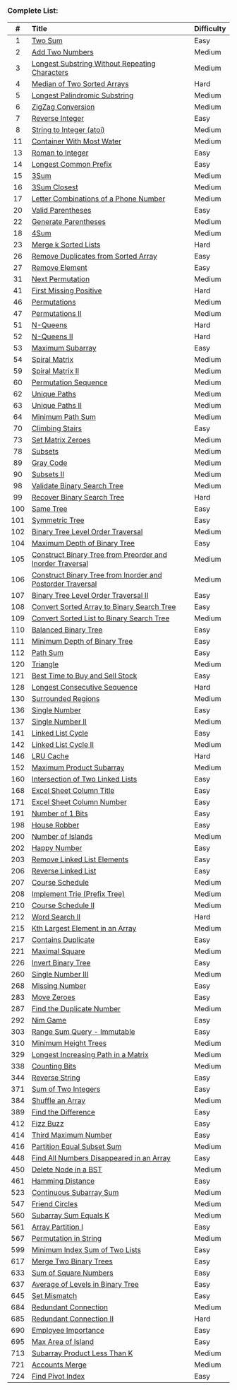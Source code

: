 ### Complete List:

| # | Title | Difficulty |
| :---: | :--- | :--- |
| 1   | [Two Sum](algorithms/1) | Easy |
| 2   | [Add Two Numbers](algorithms/2) | Medium |
| 3   | [Longest Substring Without Repeating Characters](algorithms/3) | Medium |
| 4   | [Median of Two Sorted Arrays](algorithms/4) | Hard |
| 5   | [Longest Palindromic Substring](algorithms/5) | Medium |
| 6   | [ZigZag Conversion](algorithms/6) | Medium |
| 7   | [Reverse Integer](algorithms/7) | Easy |
| 8   | [String to Integer (atoi)](algorithms/8) | Medium |
| 11  | [Container With Most Water](algorithms/11) | Medium |
| 13  | [Roman to Integer](algorithms/13) | Easy |
| 14  | [Longest Common Prefix](algorithms/14) | Easy |
| 15  | [3Sum](algorithms/15) | Medium |
| 16  | [3Sum Closest](algorithms/16) | Medium |
| 17  | [Letter Combinations of a Phone Number](algorithms/17) | Medium |
| 20  | [Valid Parentheses](algorithms/20) | Easy |
| 22  | [Generate Parentheses](algorithms/22) | Medium |
| 18  | [4Sum](algorithms/18) | Medium |
| 23  | [Merge k Sorted Lists](algorithms/23) | Hard |
| 26  | [Remove Duplicates from Sorted Array](algorithms/26) | Easy |
| 27  | [Remove Element](algorithms/27) | Easy |
| 31  | [Next Permutation](algorithms/31) | Medium |
| 41  | [First Missing Positive](algorithms/41) | Hard |
| 46  | [Permutations](algorithms/46) | Medium |
| 47  | [Permutations II](algorithms/47) | Medium |
| 51  | [N-Queens](algorithms/51) | Hard |
| 52  | [N-Queens II](algorithms/52) | Hard |
| 53  | [Maximum Subarray](algorithms/53) | Easy |
| 54  | [Spiral Matrix](algorithms/54) | Medium |
| 59  | [Spiral Matrix II](algorithms/59) | Medium |
| 60  | [Permutation Sequence](algorithms/60) | Medium |
| 62  | [Unique Paths](algorithms/62) | Medium |
| 63  | [Unique Paths II](algorithms/63) | Medium |
| 64  | [Minimum Path Sum](algorithms/64) | Medium |
| 70  | [Climbing Stairs](algorithms/70) | Easy |
| 73  | [Set Matrix Zeroes](algorithms/73) | Medium |
| 78  | [Subsets](algorithms/78) | Medium |
| 89  | [Gray Code](algorithms/89) | Medium |
| 90  | [Subsets II](algorithms/90) | Medium |
| 98  | [Validate Binary Search Tree](algorithms/98) | Medium |
| 99  | [Recover Binary Search Tree](algorithms/99) | Hard |
| 100 | [Same Tree](algorithms/100) | Easy |
| 101 | [Symmetric Tree](algorithms/101) | Easy |
| 102 | [Binary Tree Level Order Traversal](algorithms/102) | Medium |
| 104 | [Maximum Depth of Binary Tree](algorithms/104) | Easy |
| 105 | [Construct Binary Tree from Preorder and Inorder Traversal](algorithms/105) | Medium |
| 106 | [Construct Binary Tree from Inorder and Postorder Traversal](algorithms/106) | Medium |
| 107 | [Binary Tree Level Order Traversal II](algorithms/107) | Easy |
| 108 | [Convert Sorted Array to Binary Search Tree](algorithms/108) | Easy |
| 109 | [Convert Sorted List to Binary Search Tree](algorithms/109) | Medium |
| 110 | [Balanced Binary Tree](algorithms/110) | Easy |
| 111 | [Minimum Depth of Binary Tree](algorithms/111) | Easy |
| 112 | [Path Sum](algorithms/112) | Easy |
| 120 | [Triangle](algorithms/120) | Medium |
| 121 | [Best Time to Buy and Sell Stock](algorithms/121) | Easy |
| 128 | [Longest Consecutive Sequence](algorithms/128) | Hard |
| 130 | [Surrounded Regions](algorithms/130) | Medium |
| 136 | [Single Number](algorithms/136) | Easy |
| 137 | [Single Number II](algorithms/137) | Medium |
| 141 | [Linked List Cycle](algorithms/141) | Easy |
| 142 | [Linked List Cycle II](algorithms/142) | Medium |
| 146 | [LRU Cache](algorithms/146)| Hard |
| 152 | [Maximum Product Subarray](algorithms/152) | Medium |
| 160 | [Intersection of Two Linked Lists](algorithms/160) | Easy |
| 168 | [Excel Sheet Column Title](algorithms/168) | Easy |
| 171 | [Excel Sheet Column Number](algorithms/171) | Easy |
| 191 | [Number of 1 Bits](algorithms/191) | Easy |
| 198 | [House Robber](algorithms/198) | Easy |
| 200 | [Number of Islands](algorithms/200) | Medium |
| 202 | [Happy Number](algorithms/202) | Easy |
| 203 | [Remove Linked List Elements](algorithms/203) | Easy |
| 206 | [Reverse Linked List](algorithms/206) | Easy |
| 207 | [Course Schedule](algorithms/207) | Medium |
| 208 | [Implement Trie (Prefix Tree)](algorithms/208) | Medium |
| 210 | [Course Schedule II](algorithms/210) | Medium |
| 212 | [Word Search II](algorithms/212) | Hard |
| 215 | [Kth Largest Element in an Array](algorithms/215) | Medium |
| 217 | [Contains Duplicate](algorithms/217) | Easy |
| 221 | [Maximal Square](algorithms/221) | Medium |
| 226 | [Invert Binary Tree](algorithms/226) | Easy |
| 260 | [Single Number III](algorithms/260) | Medium |
| 268 | [Missing Number](algorithms/268) | Easy |
| 283 | [Move Zeroes](algorithms/283) | Easy |
| 287 | [Find the Duplicate Number](algorithms/287) | Medium |
| 292 | [Nim Game](algorithms/292) | Easy |
| 303 | [Range Sum Query - Immutable](algorithms/303) | Easy |
| 310 | [Minimum Height Trees](algorithms/310) | Medium |
| 329 | [Longest Increasing Path in a Matrix](algorithms/329) | Medium |
| 338 | [Counting Bits](algorithms/338) | Medium |
| 344 | [Reverse String](algorithms/344) | Easy |
| 371 | [Sum of Two Integers](algorithms/371) | Easy |
| 384 | [Shuffle an Array](algorithms/384) | Medium |
| 389 | [Find the Difference](algorithms/389) | Easy |
| 412 | [Fizz Buzz](algorithms/412) | Easy |
| 414 | [Third Maximum Number](algorithms/414) | Easy |
| 416 | [Partition Equal Subset Sum](algorithms/416) | Medium |
| 448 | [Find All Numbers Disappeared in an Array](algorithms/448) | Easy |
| 450 | [Delete Node in a BST](algorithms/450) | Medium |
| 461 | [Hamming Distance](algorithms/461) | Easy |
| 523 | [Continuous Subarray Sum](algorithms/523) | Medium |
| 547 | [Friend Circles](algorithms/547) | Medium |
| 560 | [Subarray Sum Equals K](algorithms/560) | Medium |
| 561 | [Array Partition I](algorithms/561) | Easy |
| 567 | [Permutation in String](algorithms/567) | Medium |
| 599 | [Minimum Index Sum of Two Lists](algorithms/599) | Easy |
| 617 | [Merge Two Binary Trees](algorithms/617) | Easy |
| 633 | [Sum of Square Numbers](algorithms/633) | Easy |
| 637 | [Average of Levels in Binary Tree](algorithms/637) | Easy |
| 645 | [Set Mismatch](algorithms/645) | Easy |
| 684 | [Redundant Connection](algorithms/684) | Medium |
| 685 | [Redundant Connection II](algorithms/685) | Hard |
| 690 | [Employee Importance](algorithms/690) | Easy |
| 695 | [Max Area of Island](algorithms/695) | Easy |
| 713 | [Subarray Product Less Than K](algorithms/713) | Medium |
| 721 | [Accounts Merge](algorithms/721) | Medium |
| 724 | [Find Pivot Index](algorithms/724) | Easy |
